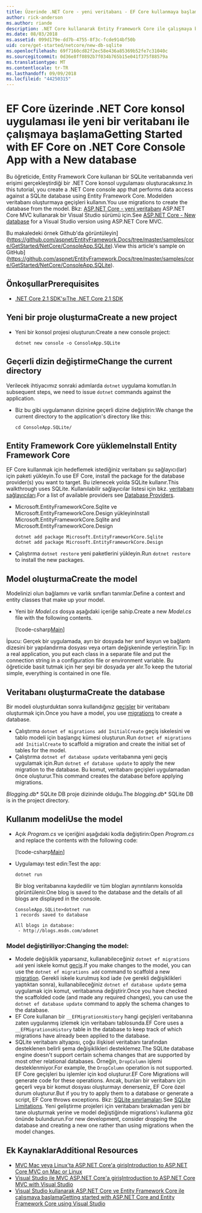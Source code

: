 ```yaml
---
title: Üzerinde .NET Core - yeni veritabanı - EF Core kullanmaya başlama
author: rick-anderson
ms.author: riande
description: .NET Core kullanarak Entity Framework Core ile çalışmaya başlama
ms.date: 08/03/2018
ms.assetid: 099d179e-dd7b-4755-8f3c-fcde914bf50b
uid: core/get-started/netcore/new-db-sqlite
ms.openlocfilehash: 69f7160cd82f2ec58e436a85369b52fe7c31040c
ms.sourcegitcommit: 0d36e8ff0892b7f034b765b15e041f375f88579a
ms.translationtype: MT
ms.contentlocale: tr-TR
ms.lasthandoff: 09/09/2018
ms.locfileid: "44250315"
---
```

# <a name="getting-started-with-ef-core-on-net-core-console-app-with-a-new-database"></a><span data-ttu-id="c44ff-103">EF Core üzerinde .NET Core konsol uygulaması ile yeni bir veritabanı ile çalışmaya başlama</span><span class="sxs-lookup"><span data-stu-id="c44ff-103">Getting Started with EF Core on .NET Core Console App with a New database</span></span>

<span data-ttu-id="c44ff-104">Bu öğreticide, Entity Framework Core kullanan bir SQLite veritabanında veri erişimi gerçekleştirdiği bir .NET Core konsol uygulaması oluşturacaksınız.</span><span class="sxs-lookup"><span data-stu-id="c44ff-104">In this tutorial, you create a .NET Core console app that performs data access against a SQLite database using Entity Framework Core.</span></span> <span data-ttu-id="c44ff-105">Modelden veritabanı oluşturmaya geçişleri kullanın.</span><span class="sxs-lookup"><span data-stu-id="c44ff-105">You use migrations to create the database from the model.</span></span> <span data-ttu-id="c44ff-106">Bkz: [ASP.NET Core - yeni veritabanı](xref:core/get-started/aspnetcore/new-db) ASP.NET Core MVC kullanarak bir Visual Studio sürümü için.</span><span class="sxs-lookup"><span data-stu-id="c44ff-106">See [ASP.NET Core - New database](xref:core/get-started/aspnetcore/new-db) for a Visual Studio version using ASP.NET Core MVC.</span></span>

<span data-ttu-id="c44ff-107">Bu makaledeki örnek Github'da görüntüleyin] (https://github.com/aspnet/EntityFramework.Docs/tree/master/samples/core/GetStarted/NetCore/ConsoleApp.SQLite).</span><span class="sxs-lookup"><span data-stu-id="c44ff-107">View this article's sample on GitHub](https://github.com/aspnet/EntityFramework.Docs/tree/master/samples/core/GetStarted/NetCore/ConsoleApp.SQLite).</span></span>

## <a name="prerequisites"></a><span data-ttu-id="c44ff-108">Önkoşullar</span><span class="sxs-lookup"><span data-stu-id="c44ff-108">Prerequisites</span></span>

* [<span data-ttu-id="c44ff-109">.NET Core 2.1 SDK'sı</span><span class="sxs-lookup"><span data-stu-id="c44ff-109">The .NET Core 2.1 SDK</span></span>](https://www.microsoft.com/net/core)

## <a name="create-a-new-project"></a><span data-ttu-id="c44ff-110">Yeni bir proje oluşturma</span><span class="sxs-lookup"><span data-stu-id="c44ff-110">Create a new project</span></span>

* <span data-ttu-id="c44ff-111">Yeni bir konsol projesi oluşturun:</span><span class="sxs-lookup"><span data-stu-id="c44ff-111">Create a new console project:</span></span>

  ``` Console
  dotnet new console -o ConsoleApp.SQLite
  ```
## <a name="change-the-current-directory"></a><span data-ttu-id="c44ff-112">Geçerli dizin değiştirme</span><span class="sxs-lookup"><span data-stu-id="c44ff-112">Change the current directory</span></span> 

<span data-ttu-id="c44ff-113">Verilecek ihtiyacımız sonraki adımlarda `dotnet` uygulama komutları.</span><span class="sxs-lookup"><span data-stu-id="c44ff-113">In subsequent steps, we need to issue `dotnet` commands against the application.</span></span> 

* <span data-ttu-id="c44ff-114">Biz bu gibi uygulamanın dizinine geçerli dizine değiştirin:</span><span class="sxs-lookup"><span data-stu-id="c44ff-114">We change the current directory to the application's directory like this:</span></span>

  ``` Console
  cd ConsoleApp.SQLite/
  ```
## <a name="install-entity-framework-core"></a><span data-ttu-id="c44ff-115">Entity Framework Core yükleme</span><span class="sxs-lookup"><span data-stu-id="c44ff-115">Install Entity Framework Core</span></span>

<span data-ttu-id="c44ff-116">EF Core kullanmak için hedeflemek istediğiniz veritabanı şu sağlayıcı(lar) için paketi yükleyin.</span><span class="sxs-lookup"><span data-stu-id="c44ff-116">To use EF Core, install the package for the database provider(s) you want to target.</span></span> <span data-ttu-id="c44ff-117">Bu izlenecek yolda SQLite kullanır.</span><span class="sxs-lookup"><span data-stu-id="c44ff-117">This walkthrough uses SQLite.</span></span> <span data-ttu-id="c44ff-118">Kullanılabilir sağlayıcılar listesi için bkz. [veritabanı sağlayıcıları](../../providers/index.md).</span><span class="sxs-lookup"><span data-stu-id="c44ff-118">For a list of available providers see [Database Providers](../../providers/index.md).</span></span>

* <span data-ttu-id="c44ff-119">Microsoft.EntityFrameworkCore.Sqlite ve Microsoft.EntityFrameworkCore.Design yükleyin</span><span class="sxs-lookup"><span data-stu-id="c44ff-119">Install Microsoft.EntityFrameworkCore.Sqlite and Microsoft.EntityFrameworkCore.Design</span></span>

  ```Console
  dotnet add package Microsoft.EntityFrameworkCore.Sqlite
  dotnet add package Microsoft.EntityFrameworkCore.Design
  ```

* <span data-ttu-id="c44ff-120">Çalıştırma `dotnet restore` yeni paketlerini yükleyin.</span><span class="sxs-lookup"><span data-stu-id="c44ff-120">Run `dotnet restore` to install the new packages.</span></span>

## <a name="create-the-model"></a><span data-ttu-id="c44ff-121">Model oluşturma</span><span class="sxs-lookup"><span data-stu-id="c44ff-121">Create the model</span></span>

<span data-ttu-id="c44ff-122">Modelinizi olun bağlamını ve varlık sınıfları tanımlar.</span><span class="sxs-lookup"><span data-stu-id="c44ff-122">Define a context and entity classes that make up your model.</span></span>

* <span data-ttu-id="c44ff-123">Yeni bir *Model.cs* dosya aşağıdaki içeriğe sahip.</span><span class="sxs-lookup"><span data-stu-id="c44ff-123">Create a new *Model.cs* file with the following contents.</span></span>

  [!code-csharp[Main](../../../../samples/core/GetStarted/NetCore/ConsoleApp.SQLite/Model.cs)]

<span data-ttu-id="c44ff-124">İpucu: Gerçek bir uygulamada, ayrı bir dosyada her sınıf koyun ve bağlantı dizesini bir yapılandırma dosyası veya ortam değişkeninde yerleştirin.</span><span class="sxs-lookup"><span data-stu-id="c44ff-124">Tip: In a real application, you put each class in a separate file and put the connection string in a configuration file or environment variable.</span></span> <span data-ttu-id="c44ff-125">Bu öğreticide basit tutmak için her şeyi bir dosyada yer alır.</span><span class="sxs-lookup"><span data-stu-id="c44ff-125">To keep the tutorial simple, everything is contained in one file.</span></span>

## <a name="create-the-database"></a><span data-ttu-id="c44ff-126">Veritabanı oluşturma</span><span class="sxs-lookup"><span data-stu-id="c44ff-126">Create the database</span></span>

<span data-ttu-id="c44ff-127">Bir modeli oluşturduktan sonra kullandığınız [geçişler](https://docs.microsoft.com/aspnet/core/data/ef-mvc/migrations#introduction-to-migrations) bir veritabanı oluşturmak için.</span><span class="sxs-lookup"><span data-stu-id="c44ff-127">Once you have a model, you use [migrations](https://docs.microsoft.com/aspnet/core/data/ef-mvc/migrations#introduction-to-migrations) to create a database.</span></span>

* <span data-ttu-id="c44ff-128">Çalıştırma `dotnet ef migrations add InitialCreate` geçiş iskelesini ve tablo modeli için başlangıç kümesi oluşturun.</span><span class="sxs-lookup"><span data-stu-id="c44ff-128">Run `dotnet ef migrations add InitialCreate` to scaffold a migration and create the initial set of tables for the model.</span></span>
* <span data-ttu-id="c44ff-129">Çalıştırma `dotnet ef database update` veritabanına yeni geçiş uygulamak için.</span><span class="sxs-lookup"><span data-stu-id="c44ff-129">Run `dotnet ef database update` to apply the new migration to the database.</span></span> <span data-ttu-id="c44ff-130">Bu komut, veritabanı geçişleri uygulamadan önce oluşturur.</span><span class="sxs-lookup"><span data-stu-id="c44ff-130">This command creates the database before applying migrations.</span></span>

<span data-ttu-id="c44ff-131">*Blogging.db*\* SQLite DB proje dizininde olduğu.</span><span class="sxs-lookup"><span data-stu-id="c44ff-131">The *blogging.db*\* SQLite DB is in the project directory.</span></span>

## <a name="use-the-model"></a><span data-ttu-id="c44ff-132">Kullanım modeli</span><span class="sxs-lookup"><span data-stu-id="c44ff-132">Use the model</span></span>

* <span data-ttu-id="c44ff-133">Açık *Program.cs* ve içeriğini aşağıdaki kodla değiştirin:</span><span class="sxs-lookup"><span data-stu-id="c44ff-133">Open *Program.cs* and replace the contents with the following code:</span></span>

  [!code-csharp[Main](../../../../samples/core/GetStarted/NetCore/ConsoleApp.SQLite/Program.cs)]

* <span data-ttu-id="c44ff-134">Uygulamayı test edin:</span><span class="sxs-lookup"><span data-stu-id="c44ff-134">Test the app:</span></span>

  `dotnet run`

  <span data-ttu-id="c44ff-135">Bir blog veritabanına kaydedilir ve tüm blogları ayrıntılarını konsolda görüntülenir.</span><span class="sxs-lookup"><span data-stu-id="c44ff-135">One blog is saved to the database and the details of all blogs are displayed in the console.</span></span>

  ```Console
  ConsoleApp.SQLite>dotnet run
  1 records saved to database

  All blogs in database:
   - http://blogs.msdn.com/adonet
  ```

### <a name="changing-the-model"></a><span data-ttu-id="c44ff-136">Model değiştiriliyor:</span><span class="sxs-lookup"><span data-stu-id="c44ff-136">Changing the model:</span></span>

- <span data-ttu-id="c44ff-137">Modele değişiklik yaparsanız, kullanabileceğiniz `dotnet ef migrations add` yeni iskele komut [geçiş](https://docs.microsoft.com/aspnet/core/data/ef-mvc/migrations#introduction-to-migrations).</span><span class="sxs-lookup"><span data-stu-id="c44ff-137">If you make changes to the model, you can use the `dotnet ef migrations add` command to scaffold a new [migration](https://docs.microsoft.com/aspnet/core/data/ef-mvc/migrations#introduction-to-migrations).</span></span> <span data-ttu-id="c44ff-138">Gerekli iskele kurulmuş kod iade (ve gerekli değişiklikleri yaptıktan sonra), kullanabileceğiniz `dotnet ef database update` şema uygulamak için komut, veritabanına değiştirir.</span><span class="sxs-lookup"><span data-stu-id="c44ff-138">Once you have checked the scaffolded code (and made any required changes), you can use the `dotnet ef database update` command to apply the schema changes to the database.</span></span>
- <span data-ttu-id="c44ff-139">EF Core kullanan bir `__EFMigrationsHistory` hangi geçişleri veritabanına zaten uygulanmış izlemek için veritabanı tablosunda.</span><span class="sxs-lookup"><span data-stu-id="c44ff-139">EF Core uses a `__EFMigrationsHistory` table in the database to keep track of which migrations have already been applied to the database.</span></span>
- <span data-ttu-id="c44ff-140">SQLite veritabanı altyapısı, çoğu ilişkisel veritabanı tarafından desteklenen belirli şema değişiklikleri desteklemez.</span><span class="sxs-lookup"><span data-stu-id="c44ff-140">The SQLite database engine doesn't support certain schema changes that are supported by most other relational databases.</span></span> <span data-ttu-id="c44ff-141">Örneğin, `DropColumn` işlemi desteklenmiyor.</span><span class="sxs-lookup"><span data-stu-id="c44ff-141">For example, the `DropColumn` operation is not supported.</span></span> <span data-ttu-id="c44ff-142">EF Core geçişleri bu işlemler için kod oluşturur.</span><span class="sxs-lookup"><span data-stu-id="c44ff-142">EF Core Migrations will generate code for these operations.</span></span> <span data-ttu-id="c44ff-143">Ancak, bunları bir veritabanı için geçerli veya bir komut dosyası oluşturmayı denerseniz, EF Core özel durum oluşturur.</span><span class="sxs-lookup"><span data-stu-id="c44ff-143">But if you try to apply them to a database or generate a script, EF Core throws exceptions.</span></span> <span data-ttu-id="c44ff-144">Bkz: [SQLite sınırlamaları](../../providers/sqlite/limitations.md).</span><span class="sxs-lookup"><span data-stu-id="c44ff-144">See [SQLite Limitations](../../providers/sqlite/limitations.md).</span></span> <span data-ttu-id="c44ff-145">Yeni geliştirme projeleri için veritabanı bırakmadan yeni bir tane oluşturmak yerine ve model değiştiğinde migrations'ı kullanma göz önünde bulundurun.</span><span class="sxs-lookup"><span data-stu-id="c44ff-145">For new development, consider dropping the database and creating a new one rather than using migrations when the model changes.</span></span>

## <a name="additional-resources"></a><span data-ttu-id="c44ff-146">Ek Kaynaklar</span><span class="sxs-lookup"><span data-stu-id="c44ff-146">Additional Resources</span></span>

* [<span data-ttu-id="c44ff-147">MVC Mac veya Linux'ta ASP.NET Core'a giriş</span><span class="sxs-lookup"><span data-stu-id="c44ff-147">Introduction to ASP.NET Core MVC on Mac or Linux</span></span>](https://docs.microsoft.com/aspnet/core/tutorials/first-mvc-app-xplat/index)
* [<span data-ttu-id="c44ff-148">Visual Studio ile MVC ASP.NET Core'a giriş</span><span class="sxs-lookup"><span data-stu-id="c44ff-148">Introduction to ASP.NET Core MVC with Visual Studio</span></span>](https://docs.microsoft.com/aspnet/core/tutorials/first-mvc-app/index)
* [<span data-ttu-id="c44ff-149">Visual Studio kullanarak ASP.NET Core ve Entity Framework Core ile çalışmaya başlama</span><span class="sxs-lookup"><span data-stu-id="c44ff-149">Getting started with ASP.NET Core and Entity Framework Core using Visual Studio</span></span>](https://docs.microsoft.com/aspnet/core/data/ef-mvc/index)
